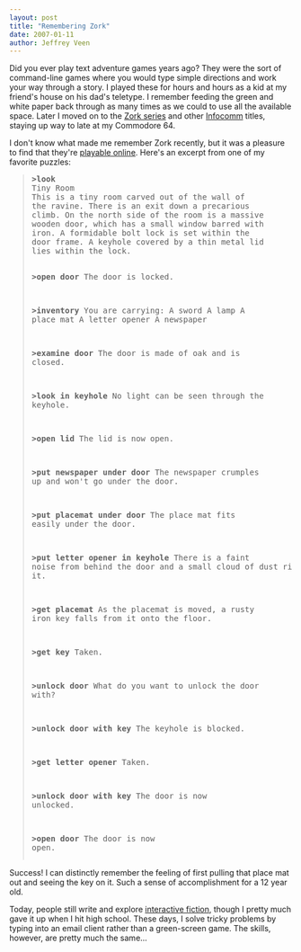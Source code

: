 ```yaml
---
layout: post
title: "Remembering Zork"
date: 2007-01-11
author: Jeffrey Veen
---
```

Did you ever play text adventure games years ago? They were the sort of command-line games where you would type simple directions and work your way through a story. I played these for hours and hours as a kid at my friend's house on his dad's teletype. I remember feeding the green and white paper back through as many times as we could to use all the available space. Later I moved on to the <a href="http://en.wikipedia.org/wiki/Zork">Zork series</a> and other <a href="http://www.csd.uwo.ca/Infocom/">Infocomm</a> titles, staying up way to late at my Commodore 64.

I don't know what made me remember Zork recently, but it was a pleasure to find that they're <a href="http://thcnet.net/zork/index.php">playable online</a>. Here's an excerpt from one of my favorite puzzles:

<blockquote><pre><strong>>look</strong>
Tiny Room
This is a tiny room carved out of the wall of
the ravine. There is an exit down a precarious
climb. On the north side of the room is a massive
wooden door, which has a small window barred with
iron. A formidable bolt lock is set within the
door frame. A keyhole covered by a thin metal lid
lies within the lock.

<strong>>open door</strong>
The door is locked.

<strong>>inventory</strong>
You are carrying:
 A sword
 A lamp
 A place mat
 A letter opener
 A newspaper

<strong>>examine door</strong>
The door is made of oak and is closed.

<strong>>look in keyhole</strong>
No light can be seen through the keyhole.

<strong>>open lid</strong>
The lid is now open.

<strong>>put newspaper under door</strong>
The newspaper crumples up and won't go under
the door.

<strong>>put placemat under door</strong>
The place mat fits easily under the door.

<strong>>put letter opener in keyhole</strong>
There is a faint noise from behind the door
and a small cloud of dust rises from beneath it.

<strong>>get placemat</strong>
As the placemat is moved, a rusty iron key falls
from it onto the floor.

<strong>>get key</strong>
Taken.

<strong>>unlock door</strong>
What do you want to unlock the door with?

<strong>>unlock door with key</strong>
The keyhole is blocked.

<strong>>get letter opener</strong>
Taken.

<strong>>unlock door with key</strong>
The door is now unlocked.

<strong>>open door</strong>
The door is now open.</pre></blockquote>

<p>Success! I can distinctly remember the feeling of first pulling that place mat out and seeing the key on it. Such a sense of accomplishment for a 12 year old.</p>

<p>Today, people still write and explore <a href="http://www.ifwiki.org/index.php/Main_Page">interactive fiction</a>, though I pretty much gave it up when I hit high school. These days, I solve tricky problems by typing into an email client rather than a green-screen game. The skills, however, are pretty much the same...</p>

